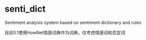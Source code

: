 # senti_dict
Sentiment analysis system based on sentiment dictionary and rules

目前0.1使用HowNet情感词典作为词典，仅考虑情感词和否定词
